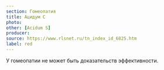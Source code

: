 ```yaml
---
section: Гомеопатия
title: Ацидум С
photo:
other: [Acidum S]
producer:
source: https://www.rlsnet.ru/tn_index_id_6825.htm
label: red
---
```


У гомеопатии не может быть доказательств эффективности.
